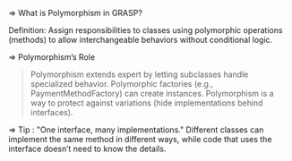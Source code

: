 => What is Polymorphism in GRASP?

Definition: Assign responsibilities to classes using polymorphic operations (methods) to allow interchangeable behaviors without conditional logic.

=> Polymorphism’s Role

> Polymorphism extends expert by letting subclasses handle specialized behavior.
> Polymorphic factories (e.g., PaymentMethodFactory) can create instances.
> Polymorphism is a way to protect against variations (hide implementations behind interfaces).


=> Tip : "One interface, many implementations."
Different classes can implement the same method in different ways, while code that uses the interface doesn’t need to know the details.